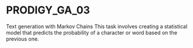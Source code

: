 # PRODIGY_GA_03
Text generation with Markov Chains
This task involves creating a statistical model that predicts the probability of a character or word based on the previous one.
